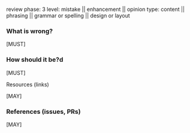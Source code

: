 
review phase: 3
level: mistake || enhancement || opinion 
type: content || phrasing || grammar or spelling || design or layout


### What is wrong?

[MUST]


### How should it be?d

[MUST]


Resources (links)

[MAY]


### References (issues, PRs)

[MAY]


